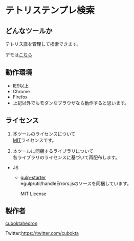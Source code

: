 テトリステンプレ検索
====

## どんなツールか
テトリス譜を管理して検索できます。

デモは[こちら](http://www.cuboktahedron.sakura.ne.jp/ttse/)

## 動作環境
- IE9以上
- Chrome
- Firefox
- 上記以外でもモダンなブラウザなら動作すると思います。

## ライセンス
1. 本ツールのライセンスについて  
[MIT](https://github.com/cuboktahedron/ttse/blob/master/MIT-LICENSE.txt)ライセンスです。

2. 本ツールに同梱するライブラリについて  
各ライブラリのライセンスに基づいて再配布します。
  - JS
    - [gulp-starter](https://github.com/greypants/gulp-starter/)  
      ※gulp/util/handleErrors.jsのソースを同梱しています。

      MIT License

## 製作者

[cuboktahedron](https://github.com/cuboktahedron)  

Twitter:https://twitter.com/cubokta
